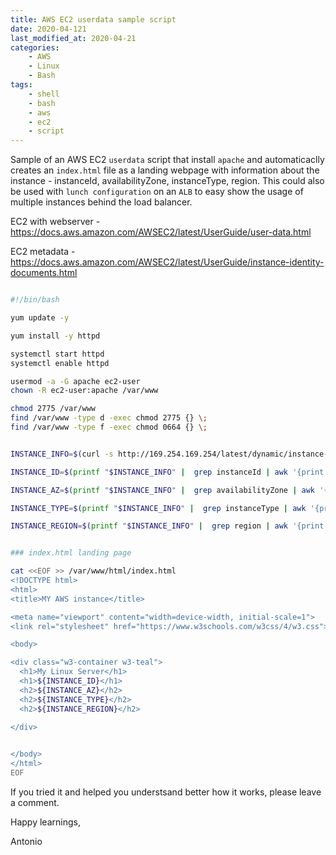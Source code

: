 ```yaml
---
title: AWS EC2 userdata sample script
date: 2020-04-121
last_modified_at: 2020-04-21
categories:
    - AWS
    - Linux
    - Bash
tags:
    - shell
    - bash
    - aws
    - ec2
    - script
---
```


Sample of an AWS EC2 `userdata` script that install `apache` and automaticaclly creates an `index.html` file as a landing webpage with information about the instance - instanceId, availabilityZone, instanceType, region. This could also be used with `lunch configuration` on an `ALB` to easy show the usage of multiple instances behind the load balancer.
  

EC2 with webserver - <https://docs.aws.amazon.com/AWSEC2/latest/UserGuide/user-data.html>

EC2 metadata - <https://docs.aws.amazon.com/AWSEC2/latest/UserGuide/instance-identity-documents.html>



```bash

#!/bin/bash

yum update -y

yum install -y httpd

systemctl start httpd
systemctl enable httpd

usermod -a -G apache ec2-user
chown -R ec2-user:apache /var/www

chmod 2775 /var/www
find /var/www -type d -exec chmod 2775 {} \;
find /var/www -type f -exec chmod 0664 {} \;


INSTANCE_INFO=$(curl -s http://169.254.169.254/latest/dynamic/instance-identity/document)

INSTANCE_ID=$(printf "$INSTANCE_INFO" |  grep instanceId | awk '{print $3}' | sed s/','//g | sed s/'"'//g)

INSTANCE_AZ=$(printf "$INSTANCE_INFO" |  grep availabilityZone | awk '{print $3}' | sed s/','//g | sed s/'"'//g)

INSTANCE_TYPE=$(printf "$INSTANCE_INFO" |  grep instanceType | awk '{print $3}' | sed s/','//g | sed s/'"'//g)

INSTANCE_REGION=$(printf "$INSTANCE_INFO" |  grep region | awk '{print $3}' | sed s/','//g | sed s/'"'//g)


### index.html landing page

cat <<EOF >> /var/www/html/index.html
<!DOCTYPE html>
<html>
<title>MY AWS instance</title>

<meta name="viewport" content="width=device-width, initial-scale=1">
<link rel="stylesheet" href="https://www.w3schools.com/w3css/4/w3.css">

<body>

<div class="w3-container w3-teal">
  <h1>My Linux Server</h1>
  <h1>${INSTANCE_ID}</h1>
  <h2>${INSTANCE_AZ}</h2>
  <h2>${INSTANCE_TYPE}</h2>
  <h2>${INSTANCE_REGION}</h2>
  
</div>


</body>
</html> 
EOF
```


If you tried it and helped you understsand better how it works, please leave a comment.


Happy learnings,

Antonio
